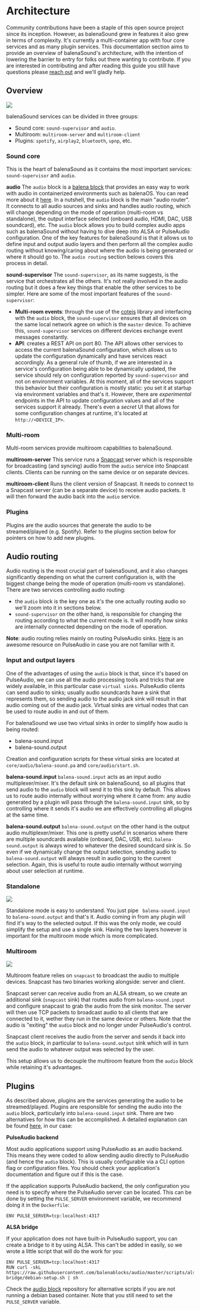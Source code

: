 # Architecture

Community contributions have been a staple of this open source project since its inception. However, as balenaSound grew in features it also grew in terms of complexity. It's currently a multi-container app with four core services and as many plugin services. This documentation section aims to provide an overview of balenaSound's architecture, with the intention of lowering the barrier to entry for folks out there wanting to contribute. If you are interested in contributing and after reading this guide you still have questions please [reach out](support#contact-us) and we'll gladly help.

## Overview

![](https://raw.githubusercontent.com/balena-io-experimental/balena-sound/master/docs/images/arch-overview.png)

balenaSound services can be divided in three groups:

- Sound core: `sound-supervisor` and `audio`.
- Multiroom: `multiroom-server` and `multiroom-client`
- Plugins: `spotify`, `airplay2`, `bluetooth`, `upnp`, etc.

### Sound core

This is the heart of balenaSound as it contains the most important services: `sound-supervisor` and `audio`.

**audio**
The `audio` block is a [balena block](https://www.balena.io/blog/introducing-balenablocks-jumpstart-your-iot-app-development/) that provides an easy way to work with audio in containerized environments such as balenaOS. You can read more about it [here](https://github.com/balenablocks/audio). In a nutshell, the `audio` block is the main "audio router". It connects to all audio sources and sinks and handles audio routing, which will change depending on the mode of operation (multi-room vs standalone), the output interface selected (onboard audio, HDMI, DAC, USB soundcard), etc. The `audio` block allows you to build complex audio apps such as balenaSound without having to dive deep into ALSA or PulseAudio configuration. One of the key features for balenaSound is that it allows us to define input and output audio layers and then perform all the complex audio routing without knowing/caring about where the audio is being generated or where it should go to. The `audio routing` section belows covers this process in detail.

**sound-supervisor**
The `sound-supervisor`, as its name suggests, is the service that orchestrates all the others. It's not really involved in the audio routing but it does a few key things that enable the other services to be simpler. Here are some of the most important features of the `sound-supervisor`:

- **Multi-room events**: through the use of the [cotejs](https://github.com/dashersw/cote) library and interfacing with the `audio` block, the `sound-supervisor` ensures that all devices on the same local network agree on which is the `master` device. To achieve this, `sound-supervisor` services on different devices exchange event messages constantly.
- **API**: creates a REST API on port 80. The API allows other services to access the current balenaSound configuration, which allows us to update the configuration dynamically and have services react accordingly. As a general rule of thumb, if we are interested in a service's configuration being able to be dynamically updated, the service should rely on configuration reported by `sound-supervisor` and not on environment variables. At this moment, all of the services support this behavior but their configuration is mostly static: you set it at startup via environment variables and that's it. However, there are _experimental_ endpoints in the API to update configuration values and all of the services support it already. There's even a _secret_ UI that allows for some configuration changes at runtime, it's located at `http://<DEVICE_IP>`.

### Multi-room

Multi-room services provide multiroom capabilities to balenaSound.

**multiroom-server**
This service runs a [Snapcast](https://github.com/badaix/snapcast) server which is responsible for broadcasting (and syncing) audio from the `audio` service into Snapcast clients. Clients can be running on the same device or on separate devices.

**multiroom-client**
Runs the client version of Snapcast. It needs to connect to a Snapcast server (can be a separate device) to receive audio packets. It will then forward the audio back into the `audio` service.

### Plugins

Plugins are the audio sources that generate the audio to be streamed/played (e.g. Spotify). Refer to the plugins section below for pointers on how to add new plugins.

## Audio routing

Audio routing is the most crucial part of balenaSound, and it also changes significantly depending on what the current configuration is, with the biggest change being the mode of operation (multi-room vs standalone). There are two services controlling audio routing:

- the `audio` block is the key one as it's the one actually routing audio so we'll zoom into it in sections below.
- `sound-supervisor` on the other hand, is responsible for changing the routing according to what the current mode is. It will modify how sinks are internally connected depending on the mode of operation.

**Note**: audio routing relies mainly on routing PulseAudio sinks. [Here](https://gavv.github.io/articles/pulseaudio-under-the-hood/) is an awesome resource on PulseAudio in case you are not familiar with it.

### Input and output layers

One of the advantages of using the `audio` block is that, since it's based on PulseAudio, we can use all the audio processing tools and tricks that are widely available, in this particular case `virtual sinks`. PulseAudio clients can send audio to sinks; usually audio soundcards have a sink that represents them, so sending audio to the audio jack sink will result in that audio coming out of the audio jack. Virtual sinks are virtual nodes that can be used to route audio in and out of them.

For balenaSound we use two virtual sinks in order to simplify how audio is being routed:

- balena-sound.input
- balena-sound.output

Creation and configuration scripts for these virtual sinks are located at `core/audio/balena-sound.pa` and `core/audio/start.sh`.

**balena-sound.input**
`balena-sound.input` acts as an input audio multiplexer/mixer. It's the default sink on balenaSound, so all plugins that send audio to the `audio` block will send it to this sink by default. This allows us to route audio internally without worrying where it came from: any audio generated by a plugin will pass through the `balena-sound.input` sink, so by controlling where it sends it's audio we are effectively controlling all plugins at the same time.

**balena-sound.output**
`balena-sound.output` on the other hand is the output audio multiplexer/mixer. This one is pretty useful in scenarios where there are multiple soundcards available (onboard, DAC, USB, etc). `balena-sound.output` is always wired to whatever the desired soundcard sink is. So even if we dynamically change the output selection, sending audio to `balena-sound.output` will always result in audio going to the current selection. Again, this is useful to route audio internally without worrying about user selection at runtime.

### Standalone

![](https://raw.githubusercontent.com/balena-io-experimental/balena-sound/master/docs/images/arch-standalone.png)

Standalone mode is easy to understand. You just pipe ` balena-sound.input` to `balena-sound.output` and that's it. Audio coming in from any plugin will find it's way to the selected output. If this was the only mode, we could simplify the setup and use a single sink. Having the two layers however is important for the multiroom mode which is more complicated.

### Multiroom

![](https://raw.githubusercontent.com/balena-io-experimental/balena-sound/master/docs/images/arch-multiroom.png)

Multiroom feature relies on `snapcast` to broadcast the audio to multiple devices. Snapcast has two binaries working alongside: server and client.

Snapcast server can receive audio from an ALSA stream, so we create an additional sink (`snapcast` sink) that routes audio from `balena-sound.input` and configure snapcast to grab the audio from the sink monitor. The server will then use TCP packets to broadcast audio to all clients that are connected to it, wether they run in the same device or others. Note that the audio is "exiting" the `audio` block and no longer under PulseAudio's control.

Snapcast client receives the audio from the server and sends it back into the `audio` block, in particular to `balena-sound.output` sink which will in turn send the audio to whatever output was selected by the user.

This setup allows us to decouple the multiroom feature from the `audio` block while retaining it's advantages.

## Plugins

As described above, plugins are the services generating the audio to be streamed/played. Plugins are responsible for sending the audio into the `audio` block, particularly into `balena-sound.input` sink. There are two alternatives for how this can be accomplished. A detailed explanation can be found [here](https://github.com/balenablocks/audio#usage), in our case:

**PulseAudio backend**

Most audio applications support using PulseAudio as an audio backend. This means they were coded to allow sending audio directly to PulseAudio (and hence the `audio` block). This is usually configurable via a CLI option flag or configuration files. You should check your application's documentation and figure out if this is the case.

If the application supports PulseAudio backend, the only configuration you need is to specify where the PulseAudio server can be located. This can be done by setting the `PULSE_SERVER` environment variable, we recommend doing it in the `Dockerfile`:

```
ENV PULSE_SERVER=tcp:localhost:4317
```

**ALSA bridge**

If your application does not have built-in PulseAudio support, you can create a bridge to it by using ALSA. This can't be added in easily, so we wrote a little script that will do the work for you:

```
ENV PULSE_SERVER=tcp:localhost:4317
RUN curl -skL https://raw.githubusercontent.com/balenablocks/audio/master/scripts/alsa-bridge/debian-setup.sh | sh
```

Check the [audio block](https://github.com/balenablocks/audio/tree/master/scripts/alsa-bridge) repository for alternative scripts if you are not running a debian based container.
Note that you still need to set the `PULSE_SERVER` variable.
